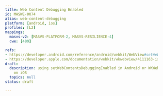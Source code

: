 ```yaml
---
title: Web Content Debugging Enabled
id: MASWE-0074
alias: web-content-debugging
platform: [android, ios]
profiles: [L2]
mappings:
  masvs-v2: [MASVS-PLATFORM-2, MASVS-RESILIENCE-4]
  cwe: [489]

refs:
- https://developer.android.com/reference/android/webkit/WebView#setWebContentsDebuggingEnabled(boolean)
- https://developer.apple.com/documentation/webkit/wkwebview/4111163-isinspectable
draft:
  description: using setWebContentsDebuggingEnabled in Android or WKWebView.isInspectable
    on iOS
  topics: null
status: draft

---
```


